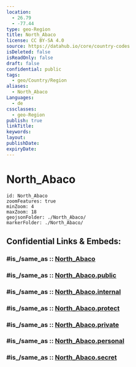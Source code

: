 ```yaml
---
location:
  - 26.79
  - -77.44
type: geo-Region
title: North_Abaco
license: CC BY-SA 4.0
source: https://datahub.io/core/country-codes
isDeleted: false
isReadOnly: false
draft: false
confidential: public
tags:
  - geo/Country/Region
aliases:
  - North_Abaco
Languages:
  - de
cssclasses:
  - geo-Region
publish: true
linkTitle:
keywords:
layout:
publishDate:
expiryDate:
---
```


# North_Abaco

```leaflet
id: North_Abaco
zoomFeatures: true 
minZoom: 4 
maxZoom: 18
geojsonFolder: ./North_Abaco/
markerFolder: ./North_Abaco/
```


## Confidential Links & Embeds: 

### #is_/same_as :: [North_Abaco](/_Standards/Earth/Continent/America~Caribbean/Bahamas/Districts~Bahamas/North_Abaco.md) 

### #is_/same_as :: [North_Abaco.public](/_public/Earth/Continent/America~Caribbean/Bahamas/Districts~Bahamas/North_Abaco.public.md) 

### #is_/same_as :: [North_Abaco.internal](/_internal/Earth/Continent/America~Caribbean/Bahamas/Districts~Bahamas/North_Abaco.internal.md) 

### #is_/same_as :: [North_Abaco.protect](/_protect/Earth/Continent/America~Caribbean/Bahamas/Districts~Bahamas/North_Abaco.protect.md) 

### #is_/same_as :: [North_Abaco.private](/_private/Earth/Continent/America~Caribbean/Bahamas/Districts~Bahamas/North_Abaco.private.md) 

### #is_/same_as :: [North_Abaco.personal](/_personal/Earth/Continent/America~Caribbean/Bahamas/Districts~Bahamas/North_Abaco.personal.md) 

### #is_/same_as :: [North_Abaco.secret](/_secret/Earth/Continent/America~Caribbean/Bahamas/Districts~Bahamas/North_Abaco.secret.md)

